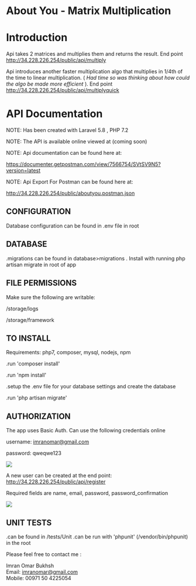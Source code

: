<p align="center">
<h1>About You - Matrix Multiplication</h1>

<p align="center">
    
Introduction
=============

Api takes 2 matrices and multiplies them and returns the result. End point http://34.228.226.254/public/api/multiply

Api introduces another faster multiplication algo that multiplies in 1/4th of the time to linear multiplication.  (<i> Had time so was thinking about how could the algo be made more efficient</i> ). End point  http://34.228.226.254/public/api/multiplyquick

API Documentation
=============

NOTE: Has been created with Laravel 5.8 , PHP 7.2

NOTE: The API is available online viewed at (coming soon)

NOTE: Api documentation can be found here at:

https://documenter.getpostman.com/view/7566754/SVtSV9N5?version=latest

NOTE: Api Export For Postman can be found here at:

http://34.228.226.254/public/aboutyou.postman.json

CONFIGURATION
-------------
Database configuration can be found in .env file in root

DATABASE
--------
.migrations can be found in database>migrations . Install with running php artisan migrate in root of app

FILE PERMISSIONS
----------------
Make sure the following are writable:

/storage/logs 

/storage/framework

TO INSTALL
----------
Requirements: php7, composer, mysql, nodejs, npm

.run 'composer install'

.run 'npm install'

.setup the .env file for your database settings and create the database

.run 'php artisan migrate'

AUTHORIZATION
-------------
The app uses Basic Auth.  Can use the following credentials online

username: imranomar@gmail.com

password: qweqwe123

<img src = "http://34.228.226.254/public/capture.png">

A new user can be created at the end point: http://34.228.226.254/public/api/register

Required fields are name, email, password, password_confirmation

<img src = "http://34.228.226.254/public/capture2.png">

UNIT TESTS
---------------------------
.can be found in /tests/Unit
.can be run with 'phpunit' (/vendor/bin/phpunit) in the root

</p>

Please feel free to contact me :

Imran Omar Bukhsh<br>
Email: imranomar@gmail.com<br>
Mobile: 00971 50 4225054<br>
